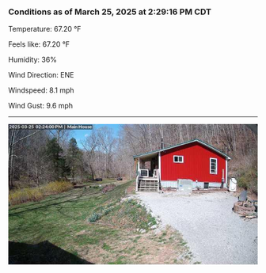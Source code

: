 ### Conditions as of March 25, 2025 at 2:29:16 PM CDT 

Temperature: 67.20 &deg;F

Feels like: 67.20 &deg;F

Humidity: 36%

Wind Direction: ENE

Windspeed: 8.1 mph

Wind Gust: 9.6 mph

---

<img src="./images/latest.jpeg"/>

